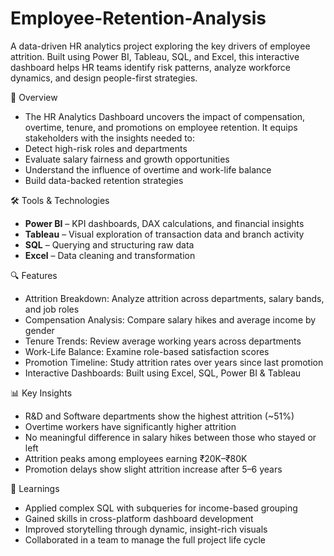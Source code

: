 # Employee-Retention-Analysis

A data-driven HR analytics project exploring the key drivers of employee attrition. Built using Power BI, Tableau, SQL, and Excel, this interactive dashboard helps HR teams identify risk patterns, analyze workforce dynamics, and design people-first strategies.

📌 Overview
- The HR Analytics Dashboard uncovers the impact of compensation, overtime, tenure, and promotions on employee retention. It equips stakeholders with the insights needed to:
- Detect high-risk roles and departments
- Evaluate salary fairness and growth opportunities
- Understand the influence of overtime and work-life balance
- Build data-backed retention strategies

🛠️ Tools & Technologies
- **Power BI** – KPI dashboards, DAX calculations, and financial insights
- **Tableau** – Visual exploration of transaction data and branch activity
- **SQL** – Querying and structuring raw data
- **Excel** – Data cleaning and transformation

🔍 Features
- Attrition Breakdown: Analyze attrition across departments, salary bands, and job roles
- Compensation Analysis: Compare salary hikes and average income by gender
- Tenure Trends: Review average working years across departments
- Work-Life Balance: Examine role-based satisfaction scores
- Promotion Timeline: Study attrition rates over years since last promotion
- Interactive Dashboards: Built using Excel, SQL, Power BI & Tableau

📊 Key Insights
- R&D and Software departments show the highest attrition (~51%)
- Overtime workers have significantly higher attrition
- No meaningful difference in salary hikes between those who stayed or left
- Attrition peaks among employees earning ₹20K–₹80K
- Promotion delays show slight attrition increase after 5–6 years

🧠 Learnings
- Applied complex SQL with subqueries for income-based grouping
- Gained skills in cross-platform dashboard development
- Improved storytelling through dynamic, insight-rich visuals
- Collaborated in a team to manage the full project life cycle

